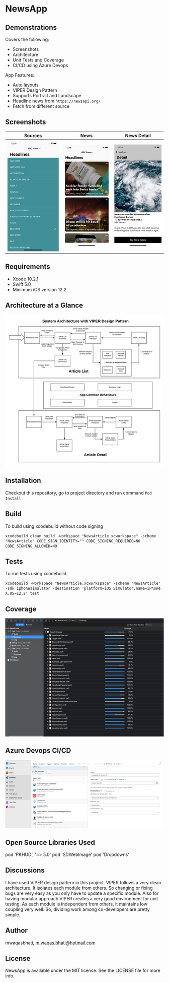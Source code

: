 # NewsApp


## Demonstrations

Covers the following:
* Screenshots
* Architecture 
* Unit Tests and Coverage
* CI/CD using Azure Devops

App Features:
* Auto layouts
* VIPER Design Pattern 
* Supports Portrait and Landscape
* Headline news from `https://newsapi.org/`
* Fetch from different source

## Screenshots

|             Sources         |         News          | News Detail |
|---------------------------------|------------------------------|------------------------------|
|![Demo](https://github.com/mwaqasbhati/NewsApp/blob/master/Screenshots/Categories.png)|![Demo](https://github.com/mwaqasbhati/NewsApp/blob/master/Screenshots/Article%20List.png)|![Demo](https://github.com/mwaqasbhati/NewsApp/blob/master/Screenshots/Article%20Detail.png)|

## Requirements

- Xcode 10.2.1
- Swift 5.0
- Minimum iOS version 12.2


## Architecture at a Glance

![Architecture at a Glance](https://github.com/mwaqasbhati/NewsApp/blob/master/System%20Architecture/System%20Architecture.jpeg)

## Installation

Checkout this repository, go to project directory and run command `Pod Install`

## Build

To build using xcodebuild without code signing
```
xcodebuild clean build -workspace "NewsArticle.xcworkspace" -scheme "NewsArticle" CODE_SIGN_IDENTITY="" CODE_SIGNING_REQUIRED=NO CODE_SIGNING_ALLOWED=NO
```

## Tests

To run tests using xcodebuild.
```
xcodebuild -workspace "NewsArticle.xcworkspace" -scheme "NewsArticle" -sdk iphonesimulator -destination 'platform=iOS Simulator,name=iPhone X,OS=12.2' test
```
## Coverage

![Architecture at a Glance](https://github.com/mwaqasbhati/NewsApp/blob/master/Screenshots/Test%20Coverage.png)

## Azure Devops CI/CD

![Architecture at a Glance](https://github.com/mwaqasbhati/NewsApp/blob/master/Screenshots/Azure%20Devops.png)

## Open Source Libraries Used

pod 'PKHUD', '~> 5.0'
pod 'SDWebImage'
pod 'Dropdowns'

## Discussions

I have used VIPER design pattern in this project. VIPER follows a very clean architecture. It isolates each module from others. So changing or fixing bugs are very easy as you only have to update a specific module. Also for having modular approach VIPER creates a very good environment for unit testing. As each module is independent from others, it maintains low coupling very well. So, dividing work among co-developers are pretty simple.

## Author

mwaqasbhati, m.waqas.bhati@hotmail.com

## License

NewsApp is available under the MIT license. See the LICENSE file for more info.

